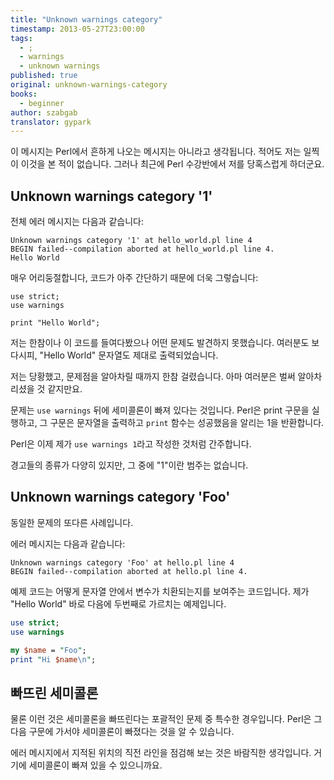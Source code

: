 ```yaml
---
title: "Unknown warnings category"
timestamp: 2013-05-27T23:00:00
tags:
  - ;
  - warnings
  - unknown warnings
published: true
original: unknown-warnings-category
books:
  - beginner
author: szabgab
translator: gypark
---
```



이 메시지는 Perl에서 흔하게 나오는 메시지는 아니라고 생각됩니다. 적어도 저는 일찍이 이것을
본 적이 없습니다. 그러나 최근에 Perl 수강반에서 저를 당혹스럽게 하더군요.


## Unknown warnings category '1'

전체 에러 메시지는 다음과 같습니다:

```
Unknown warnings category '1' at hello_world.pl line 4
BEGIN failed--compilation aborted at hello_world.pl line 4.
Hello World
```

매우 어리둥절합니다, 코드가 아주 간단하기 때문에 더욱 그렇습니다:

```
use strict;
use warnings

print "Hello World";
```

저는 한참이나 이 코드를 들여다봤으나 어떤 문제도 발견하지 못했습니다. 여러분도 보다시피, "Hello World"
문자열도 제대로 출력되었습니다.

저는 당황했고, 문제점을 알아차릴 때까지 한참 걸렸습니다. 아마 여러분은 벌써 알아차리셨을 것 같지만요.

문제는 `use warnings` 뒤에 세미콜론이 빠져 있다는 것입니다. Perl은 print 구문을 실행하고, 그
구문은 문자열을 출력하고 `print` 함수는 성공했음을 알리는 1을 반환합니다.

Perl은 이제 제가 `use warnings 1`라고 작성한 것처럼 간주합니다.

경고들의 종류가 다양히 있지만, 그 중에 "1"이란 범주는 없습니다.

## Unknown warnings category 'Foo'

동일한 문제의 또다른 사례입니다.

에러 메시지는 다음과 같습니다:

```
Unknown warnings category 'Foo' at hello.pl line 4
BEGIN failed--compilation aborted at hello.pl line 4.
```

예제 코드는 어떻게 문자열 안에서 변수가 치환되는지를 보여주는 코드입니다.
제가 "Hello World" 바로 다음에 두번째로 가르치는 예제입니다.

```perl
use strict;
use warnings

my $name = "Foo";
print "Hi $name\n";
```

## 빠뜨린 세미콜론

물론 이런 것은 세미콜론을 빠뜨린다는 포괄적인 문제 중 특수한 경우입니다.
Perl은 그 다음 구문에 가서야 세미콜론이 빠졌다는 것을 알 수 있습니다.

에러 메시지에서 지적된 위치의 직전 라인을 점검해 보는 것은 바람직한 생각입니다.
거기에 세미콜론이 빠져 있을 수 있으니까요.

